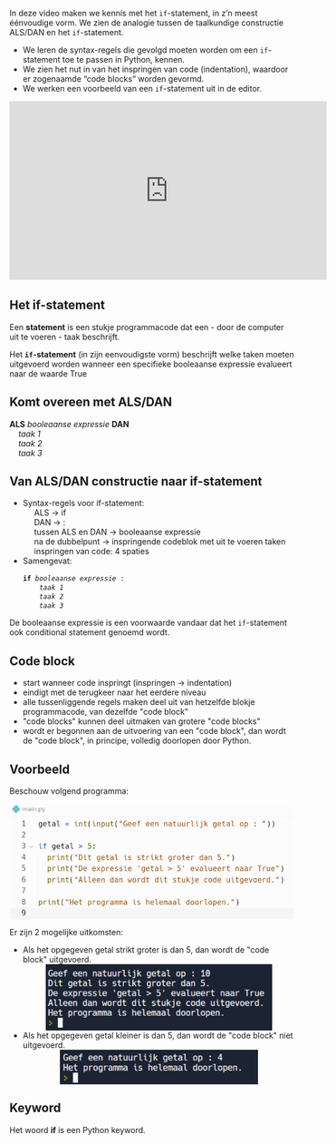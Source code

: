 In deze video maken we kennis met het <code>if</code>-statement, in z’n meest éénvoudige vorm. We zien de analogie tussen de taalkundige constructie ALS/DAN en het <code>if</code>-statement.

* We leren de syntax-regels die gevolgd moeten worden om een <code>if</code>-statement toe te passen in Python, kennen.
* We zien het nut in van het inspringen van code (indentation), waardoor er zogenaamde “code blocks” worden gevormd.
* We werken een voorbeeld van een <code>if</code>-statement uit in de editor.

<div align="center">
  <iframe width="560" height="315" src="https://www.youtube.com/embed/ykh3f7f9lFE" title="YouTube video player" frameborder="0" allow="accelerometer; autoplay; clipboard-write; encrypted-media; gyroscope; picture-in-picture; web-share" allowfullscreen></iframe>
</div>

## Het if-statement
<p>Een <b>statement</b> is een stukje programmacode dat een - door de computer uit te voeren - taak beschrijft.</p>
<p>Het <b><code>if</code>-statement</b> (in zijn eenvoudigste vorm) beschrijft welke taken moeten uitgevoerd worden wanneer een specifieke booleaanse expressie evalueert naar de waarde True</p>

## Komt overeen met ALS/DAN
<b>ALS</b> <i>booleaanse expressie</i> <b>DAN</b><br>
&nbsp;&nbsp;&nbsp; <i>taak 1</i> <br>
&nbsp;&nbsp;&nbsp; <i>taak 2</i> <br>
&nbsp;&nbsp;&nbsp; <i>taak 3</i> <br>

## Van ALS/DAN constructie naar if-statement
<ul>
  <li> Syntax-regels voor if-statement: <br>
    &nbsp;&nbsp;&nbsp;&nbsp; ALS → if <br>
    &nbsp;&nbsp;&nbsp;&nbsp; DAN → : <br>
    &nbsp;&nbsp;&nbsp;&nbsp; tussen ALS en DAN → booleaanse expressie <br>
    &nbsp;&nbsp;&nbsp;&nbsp; na de dubbelpunt → inspringende codeblok met uit te voeren taken <br>
    &nbsp;&nbsp;&nbsp;&nbsp; inspringen van code: 4 spaties <br>
  </li>
  <li> Samengevat:
    <pre><code><b>if</b> <i>booleaanse expressie</i> :
    <i>taak 1</i>
    <i>taak 2</i>
    <i>taak 3</i> </code></pre>
  </li>
</ul>

De booleaanse expressie is een voorwaarde vandaar dat het <code>if</code>-statement ook conditional statement genoemd wordt.

## Code block
* start wanneer code inspringt (inspringen → indentation)
* eindigt met de terugkeer naar het eerdere niveau
* alle tussenliggende regels maken deel uit van hetzelfde blokje programmacode, van dezelfde "code block"
* "code blocks" kunnen deel uitmaken van grotere "code blocks"
* wordt er begonnen aan de uitvoering van een "code block", dan wordt de "code block", in principe, volledig doorlopen door Python.

## Voorbeeld
Beschouw volgend programma:

<div align="center">
  <img src="media/simple_if_programma.png" align="center" width="500px" data-caption="Voorbeeldprogramma met IF-statement." />
</div>

Er zijn 2 mogelijke uitkomsten:

<ul>
  <li> Als het opgegeven getal strikt groter is dan 5, dan wordt de "code block" uitgevoerd.
    <div align="center">
      <img src="media/simple_if_program_result_true.png" align="center" width="400px" data-caption="Voorbeeldprogramma met IF-statement.">
    </div>
  </li>
  <li> Als het opgegeven getal kleiner is dan 5, dan wordt de "code block" niet uitgevoerd.
    <div align="center">
      <img src="media/simple_if_program_result_false.png" align="center" width="350px" data-caption="Voorbeeldprogramma met IF-statement.">
    </div>
  </li>
</ul>

## Keyword
Het woord <b>if</b> is een Python keyword.
